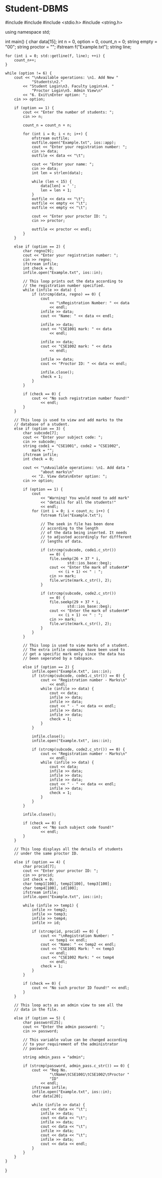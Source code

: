 # Student-DBMS
#include <fstream>
#include <iostream>
#include <stdio.h>
#include <string.h>

using namespace std;

int main()
{
	char data[15];
	int n = 0, option = 0, count_n = 0;
	string empty = "00";
	string proctor = "";
	ifstream f("Example.txt");
	string line;
  
	for (int i = 0; std::getline(f, line); ++i) {
		count_n++;
	}

	while (option != 6) {
		cout << "\nAvailable operations: \n1. Add New "
				"Students\n2."
			<< "Student Login\n3. Faculty Login\n4. "
				"Proctor Login\n5. Admin View\n"
			<< "6. Exit\nEnter option: ";
		cin >> option;

		if (option == 1) {
			cout << "Enter the number of students: ";
			cin >> n;

			count_n = count_n + n;

			for (int i = 0; i < n; i++) {
				ofstream outfile;
				outfile.open("Example.txt", ios::app);
				cout << "Enter your registration number: ";
				cin >> data;
				outfile << data << "\t";

				cout << "Enter your name: ";
				cin >> data;
				int len = strlen(data);

				while (len < 15) {
					data[len] = ' ';
					len = len + 1;
				}
				outfile << data << "\t";
				outfile << empty << "\t";
				outfile << empty << "\t";

				cout << "Enter your proctor ID: ";
				cin >> proctor;

				outfile << proctor << endl;
			}
		}

		else if (option == 2) {
			char regno[9];
			cout << "Enter your registration number: ";
			cin >> regno;
			ifstream infile;
			int check = 0;
			infile.open("Example.txt", ios::in);

			// This loop prints out the data according to
			// the registration number specified.
			while (infile >> data) {
				if (strcmp(data, regno) == 0) {
					cout
						<< "\nRegistration Number: " << data
						<< endl;
					infile >> data;
					cout << "Name: " << data << endl;

					infile >> data;
					cout << "CSE1001 mark: " << data
						<< endl;

					infile >> data;
					cout << "CSE1002 mark: " << data
						<< endl;

					infile >> data;
					cout << "Proctor ID: " << data << endl;

					infile.close();
					check = 1;
				}
			}

			if (check == 0) {
				cout << "No such registration number found!"
					<< endl;
			}
		}

		// This loop is used to view and add marks to the
		// database of a student.
		else if (option == 3) {
			char subcode[7];
			cout << "Enter your subject code: ";
			cin >> subcode;
			string code1 = "CSE1001", code2 = "CSE1002",
				mark = "";
			ifstream infile;
			int check = 0;

			cout << "\nAvailable operations: \n1. Add data "
					"about marks\n"
				<< "2. View data\nEnter option: ";
			cin >> option;

			if (option == 1) {
				cout
					<< "Warning! You would need to add mark"
					<< "details for all the students!"
					<< endl;
				for (int i = 0; i < count_n; i++) {
					fstream file("Example.txt");

					// The seek in file has been done
					// according to the length
					// of the data being inserted. It needs
					// to adjusted accordingly for diffferent
					// lengths of data.

					if (strcmp(subcode, code1.c_str())
						== 0) {
						file.seekp(26 + 37 * i,
								std::ios_base::beg);
						cout << "Enter the mark of student#"
							<< (i + 1) << " : ";
						cin >> mark;
						file.write(mark.c_str(), 2);
					}

					if (strcmp(subcode, code2.c_str())
						== 0) {
						file.seekp(29 + 37 * i,
								std::ios_base::beg);
						cout << "Enter the mark of student#"
							<< (i + 1) << " : ";
						cin >> mark;
						file.write(mark.c_str(), 2);
					}
				}
			}

			// This loop is used to view marks of a student.
			// The extra infile commands have been used to
			// get a specific mark only since the data has
			// been seperated by a tabspace.

			else if (option == 2) {
				infile.open("Example.txt", ios::in);
				if (strcmp(subcode, code1.c_str()) == 0) {
					cout << "Registration number - Marks\n"
						<< endl;
					while (infile >> data) {
						cout << data;
						infile >> data;
						infile >> data;
						cout << " - " << data << endl;
						infile >> data;
						infile >> data;
						check = 1;
					}
				}

				infile.close();
				infile.open("Example.txt", ios::in);

				if (strcmp(subcode, code2.c_str()) == 0) {
					cout << "Registration number - Marks\n"
						<< endl;
					while (infile >> data) {
						cout << data;
						infile >> data;
						infile >> data;
						infile >> data;
						cout << " - " << data << endl;
						infile >> data;
						check = 1;
					}
				}
			}

			infile.close();

			if (check == 0) {
				cout << "No such subject code found!"
					<< endl;
			}
		}

		// This loop displays all the details of students
		// under the same proctor ID.

		else if (option == 4) {
			char procid[7];
			cout << "Enter your proctor ID: ";
			cin >> procid;
			int check = 0;
			char temp1[100], temp2[100], temp3[100];
			char temp4[100], id[100];
			ifstream infile;
			infile.open("Example.txt", ios::in);

			while (infile >> temp1) {
				infile >> temp2;
				infile >> temp3;
				infile >> temp4;
				infile >> id;

				if (strcmp(id, procid) == 0) {
					cout << "\nRegistration Number: "
						<< temp1 << endl;
					cout << "Name: " << temp2 << endl;
					cout << "CSE1001 Mark: " << temp3
						<< endl;
					cout << "CSE1002 Mark: " << temp4
						<< endl;
					check = 1;
				}
			}

			if (check == 0) {
				cout << "No such proctor ID found!" << endl;
			}
		}

		// This loop acts as an admin view to see all the
		// data in the file.

		else if (option == 5) {
			char password[25];
			cout << "Enter the admin password: ";
			cin >> password;

			// This variable value can be changed according
			// to your requirement of the administrator
			// password.

			string admin_pass = "admin";

			if (strcmp(password, admin_pass.c_str()) == 0) {
				cout << "Reg No.	 "
						"\tName\tCSE1001\tCSE1002\tProctor "
						"ID"
					<< endl;
				ifstream infile;
				infile.open("Example.txt", ios::in);
				char data[20];

				while (infile >> data) {
					cout << data << "\t";
					infile >> data;
					cout << data << "\t";
					infile >> data;
					cout << data << "\t";
					infile >> data;
					cout << data << "\t";
					infile >> data;
					cout << data << endl;
				}
			}
		}
	}
}
